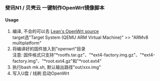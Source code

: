 ### 斐讯N1 / 贝壳云 一键制作OpenWrt镜像脚本
#### Usage
1. 编译, 不会的可以去 [Lean's OpenWrt source](https://github.com/coolsnowwolf/lede "Lean's OpenWrt source")  
   target选"Target System (QEMU ARM Virtual Machine)" >> "ARMv8 multiplatform"
2. 将编译好的固件放入到"openwrt"目录  
   注意: 固件格式只支持"*rootfs.tar.gz"、"*ext4-factory.img.gz"、"*ext4-factory.img"、"*root.ext4.gz"和"*root.ext4"
3. 执行bash mk.sh, 默认输出路径"out/xxx.img"
4. 写入U盘 / 线刷 启动OpenWrt
